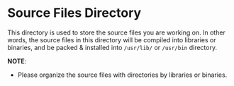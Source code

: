 Source Files Directory
======================================

This directory is used to store the source files you are working on.
In other words, the source files in this directory will be compiled into libraries or binaries,
and be packed & installed into `/usr/lib/` or `/usr/bin` directory.

**NOTE**:
  + Please organize the source files with directories by libraries or binaries.


